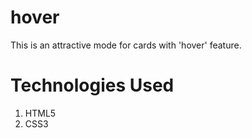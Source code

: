 # hover
This is an attractive mode for cards with 'hover' feature.
# Technologies Used
<ol>
  <li>HTML5</li>
  <li>CSS3</li>
</ol>
